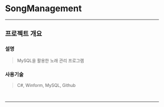 # SongManagement
---


## **프로젝트 개요**

### **설명**

> MySQL을 활용한 노래 관리 프로그램


### **사용기술**

> C#, Winform, MySQL, Github

<br>

---
